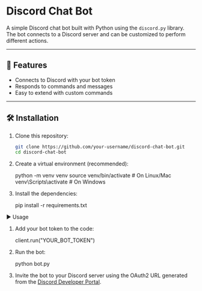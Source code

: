 # Discord Chat Bot

A simple Discord chat bot built with Python using the `discord.py` library.  
The bot connects to a Discord server and can be customized to perform different actions.

---

## 🚀 Features
- Connects to Discord with your bot token
- Responds to commands and messages
- Easy to extend with custom commands

---

## 🛠️ Installation

1. Clone this repository:

   ```bash
   git clone https://github.com/your-username/discord-chat-bot.git
   cd discord-chat-bot

2. Create a virtual environment (recommended):

   python -m venv venv
   source venv/bin/activate   # On Linux/Mac
   venv\Scripts\activate      # On Windows

3. Install the dependencies:

   pip install -r requirements.txt

▶️ Usage

1. Add your bot token to the code:

   client.run("YOUR_BOT_TOKEN")

2. Run the bot:
   
   python bot.py

3. Invite the bot to your Discord server using the OAuth2 URL generated from the [Discord Developer Portal](https://discord.com/developers/applications).
